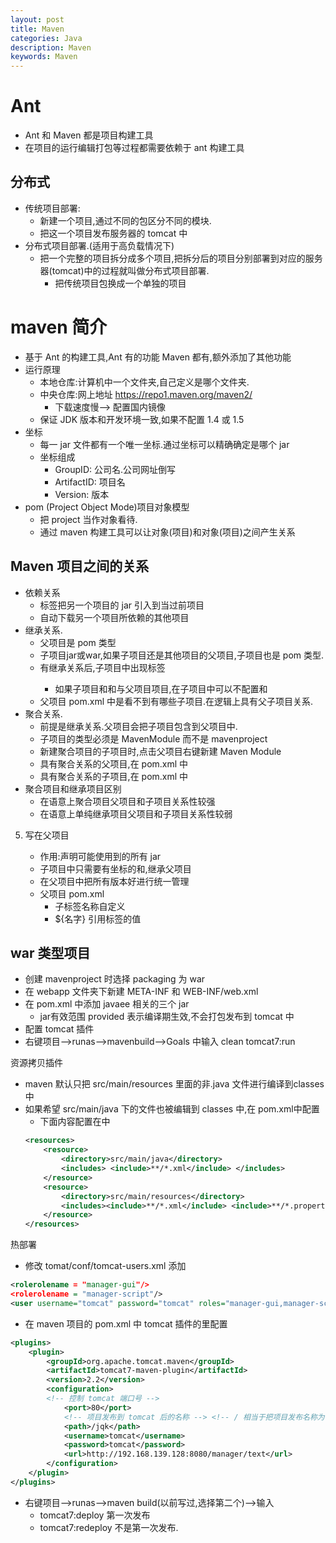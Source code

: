 ```yaml
---
layout: post
title: Maven
categories: Java
description: Maven
keywords: Maven
---
```


# Ant
- Ant 和 Maven 都是项目构建工具
- 在项目的运行编辑打包等过程都需要依赖于 ant 构建工具


## 分布式
- 传统项目部署:
    - 新建一个项目,通过不同的包区分不同的模块.
    - 把这一个项目发布服务器的 tomcat 中
- 分布式项目部署.(适用于高负载情况下)
    - 把一个完整的项目拆分成多个项目,把拆分后的项目分别部署到对应的服务器(tomcat)中的过程就叫做分布式项目部署.
        - 把传统项目包换成一个单独的项目

# maven 简介
- 基于 Ant 的构建工具,Ant 有的功能 Maven 都有,额外添加了其他功能
- 运行原理
    - 本地仓库:计算机中一个文件夹,自己定义是哪个文件夹.
    - 中央仓库:网上地址 https://repo1.maven.org/maven2/
        - 下载速度慢--> 配置国内镜像
    - 保证 JDK 版本和开发环境一致,如果不配置 1.4 或 1.5
- 坐标
    - 每一 jar 文件都有一个唯一坐标.通过坐标可以精确确定是哪个 jar
    - 坐标组成
        - GroupID: 公司名.公司网址倒写
        - ArtifactID: 项目名
        - Version: 版本
- pom (Project Object Mode)项目对象模型
    - 把 project 当作对象看待.
    - 通过 maven 构建工具可以让对象(项目)和对象(项目)之间产生关系

## Maven 项目之间的关系
- 依赖关系
    - 标签<dependency>把另一个项目的 jar 引入到当过前项目
    - 自动下载另一个项目所依赖的其他项目
- 继承关系.
    - 父项目是 pom 类型
    - 子项目jar或war,如果子项目还是其他项目的父项目,子项目也是 pom 类型.
    - 有继承关系后,子项目中出现<parent>标签
        - 如果子项目和<groupId>和<version>与父项目项目,在子项目中可以不配置<groupId>和<version>
    - 父项目 pom.xml 中是看不到有哪些子项目.在逻辑上具有父子项目关系.
- 聚合关系.
    - 前提是继承关系.父项目会把子项目包含到父项目中.
    - 子项目的类型必须是 MavenModule 而不是 mavenproject
    - 新建聚合项目的子项目时,点击父项目右键新建 Maven Module
    - 具有聚合关系的父项目,在 pom.xml 中<modules> 
    - 具有聚合关系的子项目,在 pom.xml 中<parent> 
- 聚合项目和继承项目区别
    - 在语意上聚合项目父项目和子项目关系性较强
    - 在语意上单纯继承项目父项目和子项目关系性较弱
5. <dependencyManagement> 写在父项目
    - 作用:声明可能使用到的所有 jar
    - 子项目中只需要有坐标的<groupid>和<artifactid>,<version>继承父项目
    - 在父项目中<properties>把所有版本好进行统一管理
    - 父项目 pom.xml
        - <properties>子标签名称自定义
        - ${名字} 引用标签的值

## war 类型项目
- 创建 mavenproject 时选择 packaging 为 war
- 在 webapp 文件夹下新建 META-INF 和 WEB-INF/web.xml
- 在 pom.xml 中添加 javaee 相关的三个 jar
    - <scope>jar有效范围 provided 表示编译期生效,不会打包发布到 tomcat 中 
- 配置 tomcat 插件
- 右键项目-->runas-->mavenbuild-->Goals 中输入 clean tomcat7:run

资源拷贝插件
- maven 默认只把 src/main/resources 里面的非.java 文件进行编译到classes 中
- 如果希望 src/main/java 下的文件也被编辑到 classes 中,在 pom.xml中配置
    - 下面内容配置在<build>中
    ```xml
    <resources> 
        <resource> 
            <directory>src/main/java</directory> 
            <includes> <include>**/*.xml</include> </includes> 
        </resource> 
        <resource> 
            <directory>src/main/resources</directory> 
            <includes><include>**/*.xml</include> <include>**/*.properties</include> </includes> 
        </resource> 
    </resources>
    ```

热部署
- 修改 tomat/conf/tomcat-users.xml 添加
```xml
<rolerolename = "manager-gui"/>
<rolerolename = "manager-script"/>
<user username="tomcat" password="tomcat" roles="manager-gui,manager-script"/>
```
- 在 maven 项目的 pom.xml 中 tomcat 插件的<configuration>里配置 
```xml
<plugins> 
    <plugin> 
        <groupId>org.apache.tomcat.maven</groupId>
        <artifactId>tomcat7-maven-plugin</artifactId> 
        <version>2.2</version> 
        <configuration>
        <!-- 控制 tomcat 端口号 -->
            <port>80</port>
            <!-- 项目发布到 tomcat 后的名称 --> <!-- / 相当于把项目发布名称为 ROOT --> <!-- /abc --> 
            <path>/jqk</path>
            <username>tomcat</username>
            <password>tomcat</password>
            <url>http://192.168.139.128:8080/manager/text</url>
        </configuration> 
    </plugin> 
</plugins>

```
- 右键项目-->runas-->maven build(以前写过,选择第二个)-->输入
    - tomcat7:deploy 第一次发布
    - tomcat7:redeploy 不是第一次发布.     
